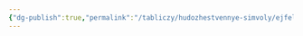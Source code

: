 ```yaml
---
{"dg-publish":true,"permalink":"/tabliczy/hudozhestvennye-simvoly/ejfeleva-bashnya/","dgPassFrontmatter":true}
---
```



